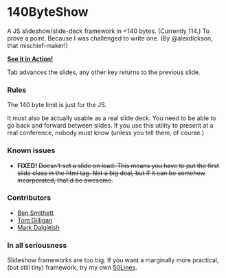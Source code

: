 140ByteShow
===========

A JS slideshow/slide-deck framework in <140 bytes. (Currently 114.) To prove a point.
Because I was challenged to write one. (By @alexdickson, that mischief-maker!)

**[See it in Action!](http://rawgithub.com/cgiffard/140ByteShow/master/index.html)**

Tab advances the slides, any other key returns to the previous slide.

### Rules

The 140 byte limit is just for the JS.

It must also be actually usable as a real slide deck. You need to be able to go
back and forward between slides. If you use this utility to present at a real
conference, nobody must know (unless you tell them, of course.)

### Known issues

*	**FIXED!** ~~Doesn't set a slide on load. This means you have to put the first slide class
	in the html tag. Not a big deal, but if it can be somehow incorporated, that'd
	be awesome.~~

### Contributors

* [Ben Smithett](https://github.com/bensmithett)
* [Tom Gilligan](https://github.com/sargegoodweather)
* [Mark Dalgleish](https://github.com/markdalgleish)

### In all seriousness

Slideshow frameworks are too big. If you want a marginally more practical, (but
still tiny) framework, try my own [50Lines](http://github.com/cgiffard/50Lines).
